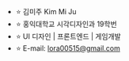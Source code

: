 - ⭐ 김미주 Kim Mi Ju
- ⭐ 홍익대학교 시각디자인과 19학번
- ⭐ UI 디자인 | 프론트엔드 | 게임개발
- ⭐ E-mail: lora00515@gmail.com

<!---
miju0515/miju0515 is a ✨ special ✨ repository because its `README.md` (this file) appears on your GitHub profile.
You can click the Preview link to take a look at your changes.
--->
